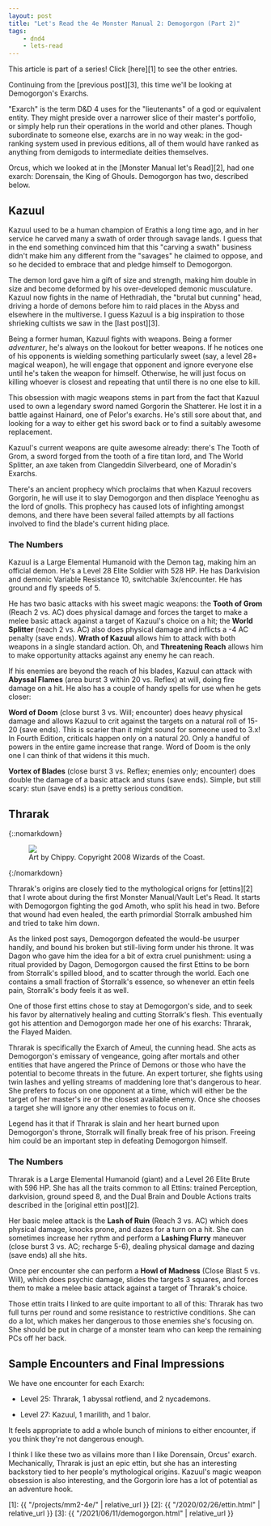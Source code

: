 ```yaml
---
layout: post
title: "Let's Read the 4e Monster Manual 2: Demogorgon (Part 2)"
tags:
    - dnd4
    - lets-read
---
```


This article is part of a series! Click [here][1] to see the other entries.

Continuing from the [previous post][3], this time we'll be looking at Demogorgon's
Exarchs.

"Exarch" is the term D&D 4 uses for the "lieutenants" of a god or equivalent
entity. They might preside over a narrower slice of their master's portfolio, or
simply help run their operations in the world and other planes. Though
subordinate to someone else, exarchs are in no way weak: in the god-ranking
system used in previous editions, all of them would have ranked as anything from
demigods to intermediate deities themselves.

Orcus, which we looked at in the [Monster Manual let's Read][2], had one exarch:
Dorensain, the King of Ghouls. Demogorgon has two, described below.

## Kazuul

Kazuul used to be a human champion of Erathis a long time ago, and in her
service he carved many a swath of order through savage lands. I guess that in
the end something convinced him that this "carving a swath" business didn't make
him any different from the "savages" he claimed to oppose, and so he decided to
embrace that and pledge himself to Demogorgon.

The demon lord gave him a gift of size and strength, making him double in size
and become deformed by his over-developed demonic musculature. Kazuul now fights
in the name of Hethradiah, the "brutal but cunning" head, driving a horde of
demons before him to raid places in the Abyss and elsewhere in the multiverse. I
guess Kazuul is a big inspiration to those shrieking cultists we saw in the
[last post][3].

Being a former human, Kazuul fights with weapons. Being a former _adventurer_,
he's always on the lookout for better weapons. If he notices one of his
opponents is wielding something particularly sweet (say, a level 28+ magical
weapon), he will engage that opponent and ignore everyone else until he's taken
the weapon for himself. Otherwise, he will just focus on killing whoever is
closest and repeating that until there is no one else to kill.

This obsession with magic weapons stems in part from the fact that Kazuul used
to own a legendary sword named Gorgorin the Shatterer. He lost it in a battle
against Hainard, one of Pelor's exarchs. He's still sore about that, and looking
for a way to either get his sword back or to find a suitably awesome
replacement.

Kazuul's current weapons are quite awesome already: there's The Tooth of Grom, a
sword forged from the tooth of a fire titan lord, and The World Splitter, an axe
taken from Clangeddin Silverbeard, one of Moradin's Exarchs.

There's an ancient prophecy which proclaims that when Kazuul recovers Gorgorin,
he will use it to slay Demogorgon and then displace Yeenoghu as the lord of
gnolls. This prophecy has caused lots of infighting amongst demons, and there
have been several failed attempts by all factions involved to find the blade's
current hiding place.

### The Numbers

Kazuul is a Large Elemental Humanoid with the Demon tag, making him an official
demon. He's a Level 28 Elite Soldier with 528 HP. He has Darkvision and demonic
Variable Resistance 10, switchable 3x/encounter. He has ground and fly speeds of
5.

He has two basic attacks with his sweet magic weapons: the **Tooth of Grom**
(Reach 2 vs. AC) does physical damage and forces the target to make a melee
basic attack against a target of Kazuul's choice on a hit; the **World
Splitter** (reach 2 vs. AC) also does physical damage and inflicts a -4 AC
penalty (save ends). **Wrath of Kazuul** allows him to attack with both weapons
in a single standard action. Oh, and **Threatening Reach** allows him to make
opportunity attacks against any enemy he can reach.

If his enemies are beyond the reach of his blades, Kazuul can attack with
**Abyssal Flames** (area burst 3 within 20 vs. Reflex) at will, doing fire
damage on a hit. He also has a couple of handy spells for use when he gets
closer:

**Word of Doom** (close burst 3 vs. Will; encounter) does heavy physical damage
and allows Kazuul to crit against the targets on a natural roll of 15-20 (save
ends). This is scarier than it might sound for someone used to 3.x! In Fourth
Edition, criticals happen only on a natural 20. Only a handful of powers in the
entire game increase that range. Word of Doom is the only one I can think of
that widens it this much.

**Vortex of Blades** (close burst 3 vs. Reflex; enemies only; encounter) does
double the damage of a basic attack and stuns (save ends). Simple, but still
scary: stun (save ends) is a pretty serious condition.

## Thrarak

{::nomarkdown}
<figure class="right">
  <img src="{{ "/assets/wir-mm2-4e-demogorgon-thrarak.png" | absolute_url }}"/>
  <figcaption>
    Art by Chippy. Copyright 2008 Wizards of the Coast.
  </figcaption>
</figure>
{:/nomarkdown}

Thrarak's origins are closely tied to the mythological origns for [ettins][2]
that I wrote about during the first Monster Manual/Vault Let's Read. It starts
with Demogorgon fighting the god Amoth, who split his head in two. Before that
wound had even healed, the earth primordial Storralk ambushed him and tried to
take him down.

As the linked post says, Demogorgon defeated the would-be usurper handily, and
bound his broken but still-living form under his throne. It was Dagon who gave
him the idea for a bit of extra cruel punishment: using a ritual provided by
Dagon, Demogorgon caused the first Ettins to be born from Storralk's spilled
blood, and to scatter through the world. Each one contains a small fraction of
Storralk's essence, so whenever an ettin feels pain, Storralk's body feels it as
well.

One of those first ettins chose to stay at Demogorgon's side, and to seek his
favor by alternatively healing and cutting Storralk's flesh. This eventually got
his attention and Demogorgon made her one of his exarchs: Thrarak, the Flayed
Maiden.

Thrarak is specifically the Exarch of Ameul, the cunning head. She acts as
Demogorgon's emissary of vengeance, going after mortals and other entities that
have angered the Prince of Demons or those who have the potential to become
threats in the future. An expert torturer, she fights using twin lashes and
yelling streams of maddening lore that's dangerous to hear. She prefers to focus
on one opponent at a time, which will either be the target of her master's ire
or the closest available enemy. Once she chooses a target she will ignore any
other enemies to focus on it.

Legend has it that if Thrarak is slain and her heart burned upon Demogorgon's
throne, Storralk will finally break free of his prison. Freeing him could be an
important step in defeating Demogorgon himself.

### The Numbers

Thrarak is a Large Elemental Humanoid (giant) and a Level 26 Elite Brute with
596 HP. She has all the traits common to all Ettins: trained Perception,
darkvision, ground speed 8, and the Dual Brain and Double Actions traits
described in the [original ettin post][2].

Her basic melee attack is the **Lash of Ruin** (Reach 3 vs. AC) which does
physical damage, knocks prone, and dazes for a turn on a hit. She can sometimes
increase her rythm and perform a **Lashing Flurry** maneuver (close burst 3
vs. AC; recharge 5-6), dealing physical damage and dazing (save ends) all she
hits.

Once per encounter she can perform a **Howl of Madness** (Close Blast 5
vs. Will), which does psychic damage, slides the targets 3 squares, and forces
them to make a melee basic attack against a target of Thrarak's choice.

Those ettin traits I linked to are quite important to all of this: Thrarak has
two full turns per round and some resistance to restrictive conditions. She can
do a lot, which makes her dangerous to those enemies she's focusing on. She
should be put in charge of a monster team who can keep the remaining PCs off her
back.

## Sample Encounters and Final Impressions

We have one encounter for each Exarch:

- Level 25: Thrarak, 1 abyssal rotfiend, and 2 nycademons.

- Level 27: Kazuul, 1 marilith, and 1 balor.

It feels appropriate to add a whole bunch of minions to either encounter, if you
think they're not dangerous enough.

I think I like these two as villains more than I like Dorensain, Orcus'
exarch. Mechanically, Thrarak is just an epic ettin, but she has an interesting
backstory tied to her people's mythological origins. Kazuul's magic weapon
obsession is also interesting, and the Gorgorin lore has a lot of potential as
an adventure hook.

[1]: {{ "/projects/mm2-4e/" | relative_url }}
[2]: {{ "/2020/02/26/ettin.html" | relative_url }}
[3]: {{ "/2021/06/11/demogorgon.html" | relative_url }}
